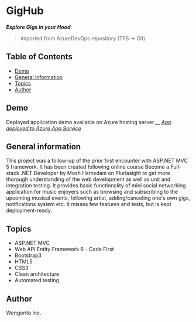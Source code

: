# GigHub
***Explore Gigs in your Hood***
>imported from AzureDevOps repository (TFS -> Git)

## Table of Contents
* [Demo](#demo)
* [General information](#general-information)
* [Topics](#topics)
* [Author](#author)

## Demo
Deployed application demo available on Azure hosting server.__
_[App deployed to Azure App Service]()_

## General information
This project was a follow-up of the prior first encounter with ASP.NET MVC 5 framework. 
It has been created following online course Become a Full-stack .NET Developer by Mosh Hamedani on Plurlasight to get more thorough understanding of the web development as well as unit and integration testing.
It provides basic functionality of mini social networking application for music enjoyers such as browsing and subscribing to the upcoming musical events, following artist, adding/canceling one's own gigs, notifications system etc.
It misses few features and tests, but is kept deployment-ready.

## Topics
- ASP.NET MVC
- Web API Entity Framework 6 - Code First
- Bootstrap3
- HTML5
- CSS3
- Clean architecture
- Automated testing

## Author
Wengorito Inc.

